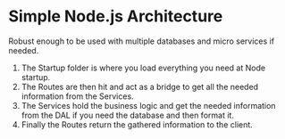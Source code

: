 # Simple Node.js Architecture

Robust enough to be used with multiple databases and micro services if needed.

1. The Startup folder is where you load everything you need at Node startup.  
2. The Routes are then hit and act as a bridge to get all the needed information from the Services.  
3. The Services hold the business logic and get the needed information from the DAL if you need the database and then format it.  
4. Finally the Routes return the gathered information to the client.
